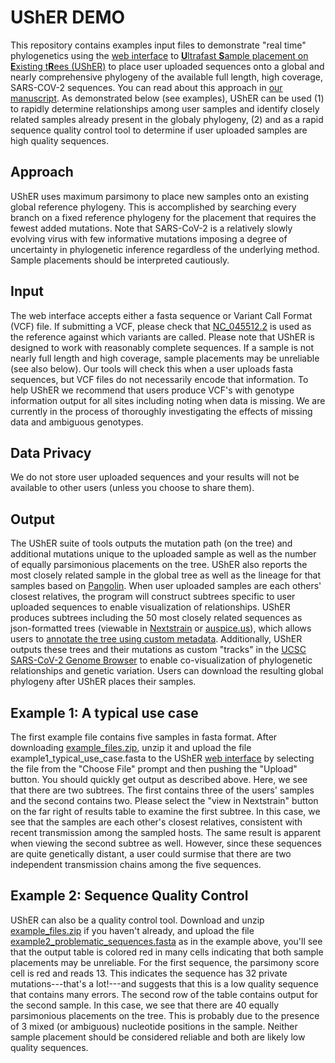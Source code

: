 # **UShER DEMO**
This repository contains examples input files to demonstrate "real time" phylogenetics using the [web interface](https://genome-test.gi.ucsc.edu/cgi-bin/hgPhyloPlace) to [**U**ltrafast **S**ample placement on **E**xisting t**R**ees (UShER)](https://github.com/yatisht/usher) to place user uploaded sequences onto a global and nearly comprehensive phylogeny of the available full length, high coverage, SARS-COV-2 sequences. You can read about this approach in [our manuscript](https://www.biorxiv.org/content/10.1101/2020.09.26.314971v1). As demonstrated below (see examples), UShER can be used (1) to rapidly determine relationships among user samples and identify closely related samples already present in the globaly phylogeny, (2) and as a rapid sequence quality control tool to determine if user uploaded samples are high quality sequences. 

## **Approach**
UShER uses maximum parsimony to place new samples onto an existing global reference phylogeny. This is accomplished by searching every branch on a fixed reference phylogeny for the placement that requires the fewest added mutations. Note that SARS-CoV-2 is a relatively slowly evolving virus with few informative mutations imposing a degree of uncertainty in phylogenetic inference regardless of the underlying method. Sample placements should be interpreted cautiously. 

## **Input**
The web interface accepts either a fasta sequence or Variant Call Format (VCF) file. If submitting a VCF, please check that [NC_045512.2](https://www.ncbi.nlm.nih.gov/nuccore/NC_045512) is used as the reference against which variants are called. Please note that UShER is designed to work with reasonably complete sequences. If a sample is not nearly full length and high coverage, sample placements may be unreliable (see also below). Our tools will check this when a user uploads fasta sequences, but VCF files do not necessarily encode that information. To help UShER we recommend that users produce VCF's with genotype information output for all sites including noting when data is missing. We are currently in the process of thoroughly investigating the effects of missing data and ambiguous genotypes. 

## **Data Privacy** ## 
We do not store user uploaded sequences and your results will not be available to other users (unless you choose to share them).

## **Output**
The UShER suite of tools outputs the mutation path (on the tree) and additional mutations unique to the uploaded sample as well as the number of equally parsimonious placements on the tree. UShER also reports the most closely related sample in the global tree as well as the lineage for that samples based on [Pangolin](https://github.com/cov-lineages/pangolin). When user uploaded samples are each others' closest relatives, the program will construct subtrees specific to user uploaded sequences to enable visualization of relationships. UShER produces subtrees including the 50 most closely related sequences as json-formatted trees  (viewable in [Nextstrain](https://nextstrain.org/) or [auspice.us](https://auspice.us/)), which allows users to [annotate the tree using custom metadata](https://docs.nextstrain.org/projects/auspice/en/stable/advanced-functionality/drag-drop-csv-tsv.html). Additionally, UShER outputs these trees and their mutations as custom "tracks" in the [UCSC SARS-CoV-2 Genome Browser](https://genome.ucsc.edu/cgi-bin/hgTracks?db=wuhCor1&position=NC_045512v2) to enable co-visualization of phylogenetic relationships and genetic variation. Users can download the resulting global phylogeny after UShER places their samples. 

## **Example 1: A typical use case**
The first example file contains five samples in fasta format. After downloading [example_files.zip](example_files.zip?raw=true), unzip it and upload the file example1_typical_use_case.fasta to the UShER [web interface](https://genome-test.gi.ucsc.edu/cgi-bin/hgPhyloPlace) by selecting the file from the "Choose File" prompt and then pushing the "Upload" button. You should quickly get output as described above. Here, we see that there are two subtrees. The first contains three of the users' samples and the second contains two. Please select the "view in Nextstrain" button on the far right of results table to examine the first subtree. In this case, we see that the samples are each other's closest relatives, consistent with recent transmission among the sampled hosts. The same result is apparent when viewing the second subtree as well. However, since these sequences are quite genetically distant, a user could surmise that there are two independent transmission chains among the five sequences. 

## **Example 2: Sequence Quality Control**
UShER can also be a quality control tool. Download and unzip [example_files.zip](example_files.zip?raw=true) if you haven't already, and upload the file [example2_problematic_sequences.fasta](example2_problematic_sequences.fasta?raw=true) as in the example above, you'll see that the output table is colored red in many cells indicating that both sample placements may be unreliable. For the first sequence, the parsimony score cell is red and reads 13. This indicates the sequence has 32 private mutations---that's a lot!---and suggests that this is a low quality sequence that contains many errors. The second row of the table contains output for the second sample. In this case, we see that there are 40 equally parsimonious placements on the tree. This is probably due to the presence of 3 mixed (or ambiguous) nucleotide positions in the sample. Neither sample placement should be considered reliable and both are likely low quality sequences. 
